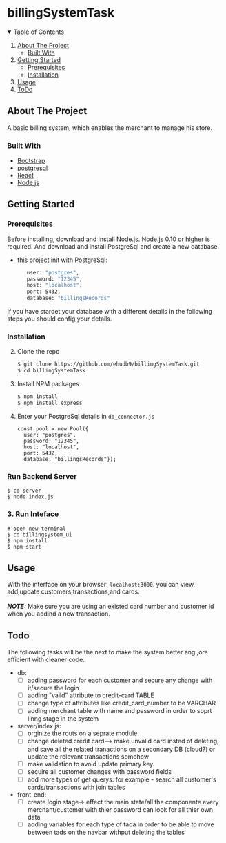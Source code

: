 # billingSystemTask

<!-- TABLE OF CONTENTS -->
<details open="open">
  <summary>Table of Contents</summary>
  <ol>
    <li>
      <a href="#about-the-project">About The Project</a>
      <ul>
        <li><a href="#built-with">Built With</a></li>
      </ul>
    </li>
    <li>
      <a href="#getting-started">Getting Started</a>
      <ul>
        <li><a href="#prerequisites">Prerequisites</a></li>
        <li><a href="#installation">Installation</a></li>
      </ul>
    </li>
    <li><a href="#usage">Usage</a></li>
    <li><a href="#ToDo">ToDo</a></li>
  </ol>
</details>

<!-- ABOUT THE PROJECT -->
## About The Project

A basic billing system, which enables the merchant to manage his store.

### Built With

* [Bootstrap](https://getbootstrap.com)
* [postgresql](https://www.postgresql.org/)
* [React](https://laravel.com)
* [Node js](https://nodejs.org)

<!-- GETTING STARTED -->
## Getting Started

### Prerequisites

Before installing, download and install Node.js. Node.js 0.10 or higher is required.
And download and install PostgreSql and create a new database.
* this project init with PostgreSql: 
  ```sh
     user: "postgres",
     password: "12345",
     host: "localhost",
     port: 5432,
     database: "billingsRecords"
  ```
If you have stardet your database with a different details in the following steps you should config your details.

### Installation

2. Clone the repo
   ```sh
   $ git clone https://github.com/ehudb9/billingSystemTask.git
   $ cd billingSystemTask
   ```
3. Install NPM packages
   ```sh
   $ npm install
   $ npm install express
   ```
4. Enter your PostgreSql details in `db_connector.js` 
   ```JS
   const pool = new Pool({
     user: "postgres",
     password: "12345",
     host: "localhost",
     port: 5432,
     database: "billingsRecords"});
    ```

### Run Backend Server

```
$ cd server
$ node index.js
```

### 3. Run Inteface
```
# open new terminal
$ cd billingsystem_ui
$ npm install
$ npm start
```

<!-- USAGE EXAMPLES -->
## Usage

With the interface on your browser: `localhost:3000`.
you can view, add,update customers,transactions,and cards.
<br><br>***NOTE:*** Make sure you are using an existed card number and customer id when you addind a new transaction.

## Todo
   The following tasks will be the next to make the system better ang ,ore efficient with cleaner code.
   * db:
        - [ ] adding password for each customer and secure any change with it/secure the login
        - [ ] adding "vaild" attribute to credit-card TABLE
        - [ ] change type of attributes like credit_card_number to be VARCHAR
        - [ ] adding merchant table with name and password in order to soprt linng stage in the system
        
   * server/index.js:
        - [ ] orginize the routs on a seprate module.
        - [ ] change deleted credit card--> make unvalid card insted of deleting, and save all the related tranactions on a secondary DB (cloud?) or update the relevant transactions somehow
        - [ ] make validation to avoid update primary key.
        - [ ] secuire all customer changes with password fields
        - [ ] add more types of get querys: for example - search all customer's cards/transactions with join tables

   * front-end:
        - [ ] create login stage-> effect the main state/all the componente every merchant/customer with thier password can look for all thier own data
        - [ ] adding variables for each type of tada in order to be able to move between tads on the navbar withput deleting the tables
